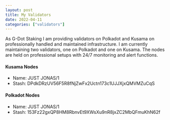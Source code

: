 ```yaml
---
layout: post
title: My Validators
date: 2022-04-11
categories: ["validators"]
---
```


As G-Dot Staking I am providing validators on Polkadot and Kusama on professionally handled and maintained infrastructure. I am currently maintaining two validators, one on Polkadot and one on Kusama. The nodes are held on professional setups with 24/7 monitoring and alert functions.

#### Kusama Nodes
* Name: JUST JONAS/1
* Stash: DPdkDRzUV56F5R8fNjZwFx2Uctn173c1UJJXjxQMVMZuCqS

#### Polkadot Nodes
* Name: JUST JONAS/1
* Stash: 153Fz22gxQP8HM8RbnvEt9XWsXu9nR8jxZC2MbQFmuKhN62f